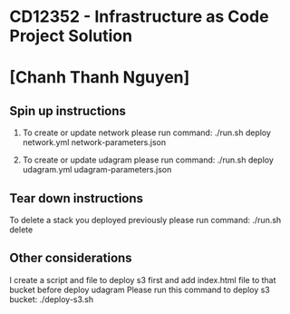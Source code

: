 # CD12352 - Infrastructure as Code Project Solution
# [Chanh Thanh Nguyen]

## Spin up instructions
1. To create or update network please run command:
./run.sh deploy <stack-name-your-choice> network.yml network-parameters.json

2. To create or update udagram please run command:
./run.sh deploy <stack-name-your-choice> udagram.yml udagram-parameters.json

## Tear down instructions
To delete a stack you deployed previously please run command:
./run.sh delete <stack-name-you-want-to-deploy>

## Other considerations
I create a script and file to deploy s3 first and add index.html file to that bucket before deploy udagram
Please run this command to deploy s3 bucket:
./deploy-s3.sh
